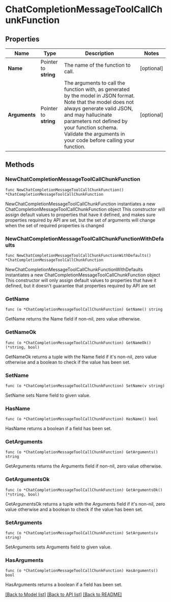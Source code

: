# ChatCompletionMessageToolCallChunkFunction

## Properties

Name | Type | Description | Notes
------------ | ------------- | ------------- | -------------
**Name** | Pointer to **string** | The name of the function to call. | [optional] 
**Arguments** | Pointer to **string** | The arguments to call the function with, as generated by the model in JSON format. Note that the model does not always generate valid JSON, and may hallucinate parameters not defined by your function schema. Validate the arguments in your code before calling your function. | [optional] 

## Methods

### NewChatCompletionMessageToolCallChunkFunction

`func NewChatCompletionMessageToolCallChunkFunction() *ChatCompletionMessageToolCallChunkFunction`

NewChatCompletionMessageToolCallChunkFunction instantiates a new ChatCompletionMessageToolCallChunkFunction object
This constructor will assign default values to properties that have it defined,
and makes sure properties required by API are set, but the set of arguments
will change when the set of required properties is changed

### NewChatCompletionMessageToolCallChunkFunctionWithDefaults

`func NewChatCompletionMessageToolCallChunkFunctionWithDefaults() *ChatCompletionMessageToolCallChunkFunction`

NewChatCompletionMessageToolCallChunkFunctionWithDefaults instantiates a new ChatCompletionMessageToolCallChunkFunction object
This constructor will only assign default values to properties that have it defined,
but it doesn't guarantee that properties required by API are set

### GetName

`func (o *ChatCompletionMessageToolCallChunkFunction) GetName() string`

GetName returns the Name field if non-nil, zero value otherwise.

### GetNameOk

`func (o *ChatCompletionMessageToolCallChunkFunction) GetNameOk() (*string, bool)`

GetNameOk returns a tuple with the Name field if it's non-nil, zero value otherwise
and a boolean to check if the value has been set.

### SetName

`func (o *ChatCompletionMessageToolCallChunkFunction) SetName(v string)`

SetName sets Name field to given value.

### HasName

`func (o *ChatCompletionMessageToolCallChunkFunction) HasName() bool`

HasName returns a boolean if a field has been set.

### GetArguments

`func (o *ChatCompletionMessageToolCallChunkFunction) GetArguments() string`

GetArguments returns the Arguments field if non-nil, zero value otherwise.

### GetArgumentsOk

`func (o *ChatCompletionMessageToolCallChunkFunction) GetArgumentsOk() (*string, bool)`

GetArgumentsOk returns a tuple with the Arguments field if it's non-nil, zero value otherwise
and a boolean to check if the value has been set.

### SetArguments

`func (o *ChatCompletionMessageToolCallChunkFunction) SetArguments(v string)`

SetArguments sets Arguments field to given value.

### HasArguments

`func (o *ChatCompletionMessageToolCallChunkFunction) HasArguments() bool`

HasArguments returns a boolean if a field has been set.


[[Back to Model list]](../README.md#documentation-for-models) [[Back to API list]](../README.md#documentation-for-api-endpoints) [[Back to README]](../README.md)


